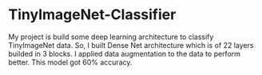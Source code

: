 # TinyImageNet-Classifier
My project is build some deep learning architecture to classify TinyImageNet data.
So, I built Dense Net architecture which is of 22 layers builded in 3 blocks.
I applied data augmentation to the data to perform better.
This model got 60% accuracy.
